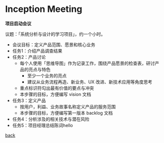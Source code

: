 # Inception Meeting



**项目启动会议**

议题：「系统分析与设计的学习项目」，约一个小时。

- 会议目标：定义产品范围、愿景和核心业务
- 任务1：介绍产品调查结果
- 任务2：产品讨论
  - 每个人使用「思维导图」作为记录工作，围绕产品愿景的检查表，研讨产品的亮点与特色
    - 至少一个业务的亮点
    - 建议从业务流程再造、新业务、UX 改进、新技术应用等角度思考
  - 重点标识符勾出最有价值的要点与冲突
  - 本步骤的目标，方便编写 vision 文档
- 任务3：定义产品
  - 按用户，利益、业务故事名称定义产品的服务范围
  - 本步骤的目标，方便编写第一版本 backlog 文档
- 任务4：分析涉及的相关技术与潜在风险
- 任务5：项目经理总结陈词hello

[back](../../)